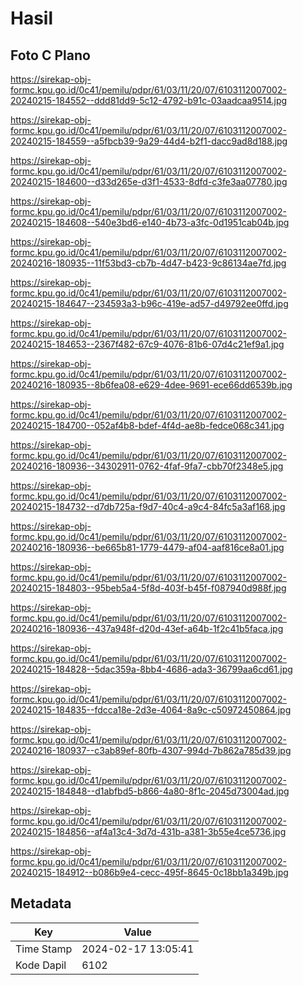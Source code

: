 # Hasil

## Foto C Plano

https://sirekap-obj-formc.kpu.go.id/0c41/pemilu/pdpr/61/03/11/20/07/6103112007002-20240215-184552--ddd81dd9-5c12-4792-b91c-03aadcaa9514.jpg

https://sirekap-obj-formc.kpu.go.id/0c41/pemilu/pdpr/61/03/11/20/07/6103112007002-20240215-184559--a5fbcb39-9a29-44d4-b2f1-dacc9ad8d188.jpg

https://sirekap-obj-formc.kpu.go.id/0c41/pemilu/pdpr/61/03/11/20/07/6103112007002-20240215-184600--d33d265e-d3f1-4533-8dfd-c3fe3aa07780.jpg

https://sirekap-obj-formc.kpu.go.id/0c41/pemilu/pdpr/61/03/11/20/07/6103112007002-20240215-184608--540e3bd6-e140-4b73-a3fc-0d1951cab04b.jpg

https://sirekap-obj-formc.kpu.go.id/0c41/pemilu/pdpr/61/03/11/20/07/6103112007002-20240216-180935--11f53bd3-cb7b-4d47-b423-9c86134ae7fd.jpg

https://sirekap-obj-formc.kpu.go.id/0c41/pemilu/pdpr/61/03/11/20/07/6103112007002-20240215-184647--234593a3-b96c-419e-ad57-d49792ee0ffd.jpg

https://sirekap-obj-formc.kpu.go.id/0c41/pemilu/pdpr/61/03/11/20/07/6103112007002-20240215-184653--2367f482-67c9-4076-81b6-07d4c21ef9a1.jpg

https://sirekap-obj-formc.kpu.go.id/0c41/pemilu/pdpr/61/03/11/20/07/6103112007002-20240216-180935--8b6fea08-e629-4dee-9691-ece66dd6539b.jpg

https://sirekap-obj-formc.kpu.go.id/0c41/pemilu/pdpr/61/03/11/20/07/6103112007002-20240215-184700--052af4b8-bdef-4f4d-ae8b-fedce068c341.jpg

https://sirekap-obj-formc.kpu.go.id/0c41/pemilu/pdpr/61/03/11/20/07/6103112007002-20240216-180936--34302911-0762-4faf-9fa7-cbb70f2348e5.jpg

https://sirekap-obj-formc.kpu.go.id/0c41/pemilu/pdpr/61/03/11/20/07/6103112007002-20240215-184732--d7db725a-f9d7-40c4-a9c4-84fc5a3af168.jpg

https://sirekap-obj-formc.kpu.go.id/0c41/pemilu/pdpr/61/03/11/20/07/6103112007002-20240216-180936--be665b81-1779-4479-af04-aaf816ce8a01.jpg

https://sirekap-obj-formc.kpu.go.id/0c41/pemilu/pdpr/61/03/11/20/07/6103112007002-20240215-184803--95beb5a4-5f8d-403f-b45f-f087940d988f.jpg

https://sirekap-obj-formc.kpu.go.id/0c41/pemilu/pdpr/61/03/11/20/07/6103112007002-20240216-180936--437a948f-d20d-43ef-a64b-1f2c41b5faca.jpg

https://sirekap-obj-formc.kpu.go.id/0c41/pemilu/pdpr/61/03/11/20/07/6103112007002-20240215-184828--5dac359a-8bb4-4686-ada3-36799aa6cd61.jpg

https://sirekap-obj-formc.kpu.go.id/0c41/pemilu/pdpr/61/03/11/20/07/6103112007002-20240215-184835--fdcca18e-2d3e-4064-8a9c-c50972450864.jpg

https://sirekap-obj-formc.kpu.go.id/0c41/pemilu/pdpr/61/03/11/20/07/6103112007002-20240216-180937--c3ab89ef-80fb-4307-994d-7b862a785d39.jpg

https://sirekap-obj-formc.kpu.go.id/0c41/pemilu/pdpr/61/03/11/20/07/6103112007002-20240215-184848--d1abfbd5-b866-4a80-8f1c-2045d73004ad.jpg

https://sirekap-obj-formc.kpu.go.id/0c41/pemilu/pdpr/61/03/11/20/07/6103112007002-20240215-184856--af4a13c4-3d7d-431b-a381-3b55e4ce5736.jpg

https://sirekap-obj-formc.kpu.go.id/0c41/pemilu/pdpr/61/03/11/20/07/6103112007002-20240215-184912--b086b9e4-cecc-495f-8645-0c18bb1a349b.jpg


## Metadata

| Key        | Value               |
| ---------- | ------------------- |
| Time Stamp | 2024-02-17 13:05:41 |
| Kode Dapil | 6102                |



